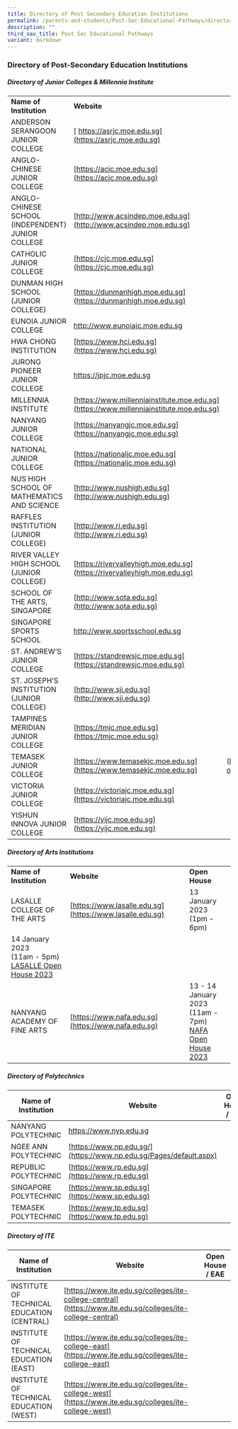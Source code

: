 ```yaml
---
title: Directory of Post Secondary Education Institutions
permalink: /parents-and-students/Post-Sec-Educational-Pathways/directory-of-post-sec-edu/
description: ""
third_nav_title: Post Sec Educational Pathways
variant: markdown
---
```

### Directory of Post-Secondary Education Institutions

##### Directory of Junior Colleges &amp; Millennia Institute

|                                                   |                                                                                        |                                                                                                                             |
| ------------------------------------------------- | -------------------------------------------------------------------------------------- | --------------------------------------------------------------------------------------------------------------------------- |
|<b>Name of Institution</b>|<b>Website</b>|
| ANDERSON SERANGOON JUNIOR COLLEGE| [ https://asrjc.moe.edu.sg](https://asrjc.moe.edu.sg)|
| ANGLO-CHINESE JUNIOR COLLEGE| [https://acjc.moe.edu.sg](https://acjc.moe.edu.sg)|
| ANGLO-CHINESE SCHOOL (INDEPENDENT) JUNIOR COLLEGE | [http://www.acsindep.moe.edu.sg](http://www.acsindep.moe.edu.sg)|
| CATHOLIC JUNIOR COLLEGE | [https://cjc.moe.edu.sg](https://cjc.moe.edu.sg)|
| DUNMAN HIGH SCHOOL (JUNIOR COLLEGE)| [https://dunmanhigh.moe.edu.sg](https://dunmanhigh.moe.edu.sg)|
| EUNOIA JUNIOR COLLEGE | [ http://www.eunoiajc.moe.edu.sg ](http://www.eunoiajc.moe.edu.sg)|
| HWA CHONG INSTITUTION| [https://www.hci.edu.sg](https://www.hci.edu.sg)|
| JURONG PIONEER JUNIOR COLLEGE | [https://jpjc.moe.edu.sg ](https://jpjc.moe.edu.sg)|
| MILLENNIA INSTITUTE  | [https://www.millenniainstitute.moe.edu.sg](https://www.millenniainstitute.moe.edu.sg) |
| NANYANG JUNIOR COLLEGE  | [https://nanyangjc.moe.edu.sg](https://nanyangjc.moe.edu.sg)|
| NATIONAL JUNIOR COLLEGE| [https://nationaljc.moe.edu.sg](https://nationaljc.moe.edu.sg)|
| NUS HIGH SCHOOL OF MATHEMATICS AND SCIENCE| [http://www.nushigh.edu.sg](http://www.nushigh.edu.sg) ||
| RAFFLES INSTITUTION (JUNIOR COLLEGE) | [http://www.ri.edu.sg](http://www.ri.edu.sg)|
| RIVER VALLEY HIGH SCHOOL (JUNIOR COLLEGE)| [https://rivervalleyhigh.moe.edu.sg](https://rivervalleyhigh.moe.edu.sg)|
| SCHOOL OF THE ARTS, SINGAPORE  | [http://www.sota.edu.sg](http://www.sota.edu.sg)|
| SINGAPORE SPORTS SCHOOL | [http://www.sportsschool.edu.sg ](http://www.sportsschool.edu.sg)|
| ST. ANDREW’S JUNIOR COLLEGE | [https://standrewsjc.moe.edu.sg](https://standrewsjc.moe.edu.sg) |
| ST. JOSEPH’S INSTITUTION (JUNIOR COLLEGE)| [http://www.sji.edu.sg](http://www.sji.edu.sg)|
| TAMPINES MERIDIAN JUNIOR COLLEGE | [https://tmjc.moe.edu.sg](https://tmjc.moe.edu.sg)|
| TEMASEK JUNIOR COLLEGE | [https://www.temasekjc.moe.edu.sg](https://www.temasekjc.moe.edu.sg)|(https://sites.google.com/moe.edu.sg/tjce-openhouse2023)|
| VICTORIA JUNIOR COLLEGE | [https://victoriajc.moe.edu.sg](https://victoriajc.moe.edu.sg)|
| YISHUN INNOVA JUNIOR COLLEGE | [https://yijc.moe.edu.sg](https://yijc.moe.edu.sg)|

##### Directory of Arts Institutions

|                              |                                                          |            |
| ---------------------------- | -------------------------------------------------------- | ---------- |
|<b>Name of Institution</b>|<b>Website</b>|<b>Open House</b>|
| LASALLE COLLEGE OF THE ARTS  | [https://www.lasalle.edu.sg](https://www.lasalle.edu.sg) |13 January 2023<br>(1pm - 6pm)<br>
14 January 2023<br>(11am - 5pm)<br>[LASALLE Open House 2023](https://www.lasalle.edu.sg/experience/open-house-info-days/openhouse?gclid=EAIaIQobChMIjNqAjtqs_AIVZIdLBR1w5wu0EAAYASAAEgIDnfD_BwE&amp;gclsrc=aw.ds)|
| NANYANG ACADEMY OF FINE ARTS | [https://www.nafa.edu.sg](https://www.nafa.edu.sg)|13 - 14 January 2023<br>(11am - 7pm)<br>[NAFA Open House 2023](https://enrol.nafa.edu.sg/openhouse)|

##### Directory of Polytechnics

| Name of Institution   | Website                                                                                                                                                                                                                                                                                                                                                                                                                                                                           | Open House / EAE                                                                                |
| --------------------- | --------------------------------------------------------------------------------------------------------------------------------------------------------------------------------------------------------------------------------------------------------------------------------------------------------------------------------------------------------------------------------------------------------------------------------------------------------------------------------- | ----------------------------------------------------------------------------------------------- |
| NANYANG POLYTECHNIC   | [https://www.nyp.edu.sg ](https://www.nyp.edu.sg) ||
| NGEE ANN POLYTECHNIC  | [https://www.np.edu.sg/](https://www.np.edu.sg/Pages/default.aspx)||
| REPUBLIC POLYTECHNIC  | [https://www.rp.edu.sg](https://www.rp.edu.sg)| |
| SINGAPORE POLYTECHNIC | [https://www.sp.edu.sg](https://www.sp.edu.sg) ||
| TEMASEK POLYTECHNIC   | [https://www.tp.edu.sg](https://www.tp.edu.sg)||

##### Directory of ITE

| Name of Institution                        | Website                                                                                                    | Open House / EAE |
| ------------------------------------------ | ---------------------------------------------------------------------------------------------------------- | ---------------- |
| INSTITUTE OF TECHNICAL EDUCATION (CENTRAL) | [https://www.ite.edu.sg/colleges/ite-college-central](https://www.ite.edu.sg/colleges/ite-college-central) |                  |
| INSTITUTE OF TECHNICAL EDUCATION (EAST)    | [https://www.ite.edu.sg/colleges/ite-college-east](https://www.ite.edu.sg/colleges/ite-college-east)       |                  |
| INSTITUTE OF TECHNICAL EDUCATION (WEST)    | [https://www.ite.edu.sg/colleges/ite-college-west](https://www.ite.edu.sg/colleges/ite-college-west)       |                  |
